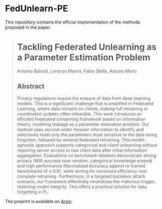 # FedUnlearn-PE   

This repository contains the official implementation of the methods proposed in the paper:  

> # Tackling Federated Unlearning as a Parameter Estimation Problem
> Antonio Balordi, Lorenzo Manini, Fabio Stella, Alessio Merlo
> ## Abstract
> Privacy regulations require the erasure of data from deep learning models. This is a significant challenge that is amplified in Federated Learning, where data remains on clients, making full retraining or coordinated updates often infeasible. This work introduces an efficient Federated Unlearning framework based on information theory, modeling leakage as a parameter estimation problem. Our method uses second-order Hessian information to identify and selectively reset only the parameters most sensitive to the data being forgotten, followed by minimal federated retraining. This model-agnostic approach supports categorical and client unlearning without requiring server access to raw client data after initial information aggregation. Evaluations on benchmark datasets demonstrate strong privacy (MIA success near random, categorical knowledge erased) and high performance (Normalized Accuracy against re-trained benchmarks of $\approx$ 0.9), while aiming for increased efficiency over complete retraining. Furthermore, in a targeted backdoor attack scenario, our framework effectively neutralizes the malicious trigger, restoring model integrity. This offers a practical solution for data forgetting in FL.

The preprint is available on [Arxiv](https://doi.org/10.48550/arXiv.2508.19065).
